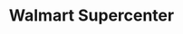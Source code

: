 ---
title: "Walmart Supercenter"
url: /norfolk/walmart-supercenter-tidewater-drive/
shop: supermarket
---